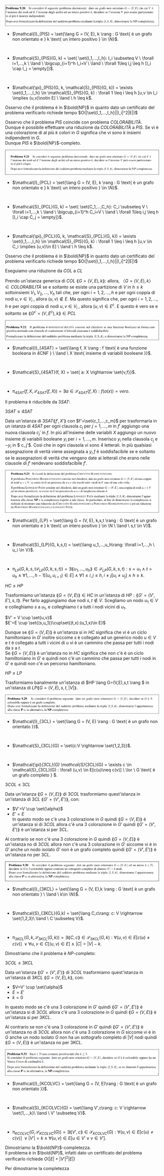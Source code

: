 ![9.20](../Screen/partis.png)  

+ $\mathcal{I}_{PIS} = \set{\lang G = (V, E), k \rang : G \text{ è un grafo non orientato e } k \text{ un intero positivo } \in \N}$.
<br>

+ $\mathcal{S}_{PIS}(G, k) = \set{ \set{I_1,...,I_h}: I_i \subseteq V \ \forall i=1,...,k \ \land \ \bigcup_{i=1}^h I_i=V \ \land \ \forall 1\leq i,j \leq h [I_i \cap I_j = \empty]}$.
<br>

+ $\mathcal{\pi}_{PIS}(G, k, \mathcal{S}_{PIS}(G, k)) = \exists \set{I_1,...,I_h} \in \mathcal{S}_{PIS}(G, k) : \forall 1 \leq i \leq h [u,v \in I_i \implies (u,v)\notin E] \ \land \ h \leq k$.  

Osservo che il problema è in $\bold{NP}$ in quanto dato un certificato del problema verificarlo richiede tempo $O(|\set{I_1,...,I_h}||I_i|^2|E|)$    

Osservo che il problema $PIS$ coincide con problema $COLORABILITÀ$. Dunque è possibile effettuare una riduzione da $COLORABILITÀ$ a $PIS$. Se vi è una colorazione di al più $k$ colori in $G$ significa che vi sono $k$ insiemi indipendenti in $G$.  
Dunque $PIS$ è $\bold{NP}$-completo.  

![9.21](../Screen/partcl.png)  

+ $\mathcal{I}_{PCL} = \set{\lang G = (V, E), k \rang : G \text{ è un grafo non orientato e } k \text{ un intero positivo } \in \N}$.
<br>

+ $\mathcal{S}_{PCL}(G, k) = \set{ \set{C_1,...,C_h}: C_i \subseteq V \ \forall i=1,...,k \ \land \ \bigcup_{i=1}^h C_i=V \ \land \ \forall 1\leq i,j \leq h [I_i \cap C_j = \empty]}$.
<br>

+ $\mathcal{\pi}_{PCL}(G, k, \mathcal{S}_{PCL}(G, k)) = \exists \set{I_1,...,I_h} \in \mathcal{S}_{PIS}(G, k) : \forall 1 \leq i \leq h [u,v \in C_i \implies (u,v)\in E] \ \land \ h \leq k$.    

Osservo che il problema è in $\bold{NP}$ in quanto dato un certificato del problema verificarlo richiede tempo $O(|\set{I_1,...,I_h}||I_i|^2|E|)$      

Eseguiamo una riduzione da $COL$ a $CL$  

Prendo un'istanza generica di $COL \ \lang G=(V,E),k \rang$: allora, 〈$G = (V, E), k〉 ∈ COLORABILITÀ$ se e soltanto se esiste una partizione di $V$ in $h ≤ k$ sottoinsiemi $V_1,V_2, . . . ,V_h$ tali che, per ogni $i = 1, 2, . . . , h$ e per ogni coppia di nodi $u, v ∈ V_i$ , allora $(u, v) \notin E$. Ma questo significa che, per ogni $i = 1, 2, . . . , h$ e per ogni coppia di nodi $u, v ∈ V_i$ , allora $(u, v) ∈ E^c$. E questo è vero se e soltanto se $\lang G^c = (V, E^c), k\rang ∈ PCL$

![9.22](../Screen/4SAT.png)

+ $\mathcal{I}_{4SAT} = \set{\lang f, X \rang : f \text{ è una funzione booleana in 4CNF } \ \land \ X \text{ insieme di variabili booleane }}$.
<br>

+ $\mathcal{S}_{4SAT}(f, X) = \set{ a: X \rightarrow \set{v,f}}$.
<br>

+ $\mathcal{\pi}_{4SAT}(f, X, \mathcal{S}_{4SAT}(f, X)) = \exists a \in \mathcal{S}_{4SAT}(f, X) : f(a(x))=vero$.    

Il problema è riducibile da $3SAT$:  

$3SAT \leq 4SAT$  

Data un'istanza di $3SAT \lang f', X' \rang$ con $f'=\set{c_1,...,c_m}$ per trasformarla in un istanza di $4SAT$ per ogni clausola $c_j$ per $j=1,...,m$ in $f'$ aggiungo una nuova clausola $c_j'$ in $f$. In più all'insieme delle variabili $X$ aggiungo un nuovo insieme di variabili booleane $y_i$ per $i=1,...,m$. Inserisco $y_i$ nella clausola $c_j$ e $\neg y_i$ in $ c_j'$.  Così che in ogni clausola vi sono 4 letterali. In più qualsiasi assegnazione di verità viene assegnata a $y_i$ $f$ è soddisfacibile se e soltanto se le assegnazioni di verità che vengano date ai letterali che erano nelle clausole di $f'$ rendevano soddisfacibile $f'$.  

![9.23](../Screen/HC10.png)  

+ $\mathcal{I}_{LP} = \set{\lang G = (V, E), k,s,t \rang : G \text{ è un grafo non orientato e } k \text{ un intero positivo } \in \N \ \land \ s,t \in V}$.
<br>

+ $\mathcal{S}_{LP}(G, k,s,t) = \set{\lang u_1,...,u_h\rang: \forall i=1,...,h \ u_i \in V}$.
<br>

+ $\mathcal{\pi}_{LP}(G, k,s,t \mathcal{S}_{LP}(G, k,s,t)) = \exists \lang u_1,...,u_h\rang \in \mathcal{S}_{LP}(G, k,s,t) : s=u_1 \ \land \ t=u_h \ \land \ \forall 1,...,h-1[(u_i,u_{i+1})\in E] \ \land \ \forall 1\leq i,j \leq h, i \neq j[u_i \neq u_j] \ \land \ h \geq k$.  

$HC \leq HP$  

Trasformiamo un'istanza $\lang G=(V,E) \rang \in HC$ in un'istanza di $HP: \lang G'=(V',E'),s,t\rang$. Per farlo aggiungiamo due nodi $s,t \notin V$. Scegliamo un nodo $u_1 \in V$ e colleghiamo $s$ a $u_1$, e colleghiamo $t$ a tutti i nodi vicini di $u_1$. 

$V' = V \cup \set{u,v}$  
$E'=E \cup \set{(s,u_1)}\cup\set{(t,x):(u_1,x)\in E}$  

Dunque se $\lang G=(V,E) \rang$ è un'istanza sì in $HC$ significa che vi è un ciclo hamiltoniano in $G'$ inoltre siccome $s$ è collegato ad un generico nodo $u \in V$ e $t$ è collegato a tutti i vicini di $u$ vi è un cammino che passa per tutti i nodi da $s$ a $t$.   
Se $\lang G=(V,E) \rang$ è un'istanza no in $HC$ significa che non c'è è un ciclo hamiltoniano in $G'$ e quindi non c'è un cammino che passa per tutti i nodi in $G'$ e quindi non c'è un percorso hamiltoniano.  

$HP \leq LP$  

Trasformiamo banalmente un'istanza di $HP \lang G=(V,E),s,t \rang $ in un'istanza di $LP \lang G=(V,E),s,t, |V| \rang$.

![9.29](../Screen/3colclq.png)  

+ $\mathcal{I}_{3CL} = \set{\lang G = (V, E) \rang : G \text{ è un grafo non orientato }}$.
<br>

+ $\mathcal{S}_{3CL}(G) = \set{c:V \rightarrow \set{1,2,3}}$.
<br>

+ $\mathcal{\pi}_{3CL}(G) \mathcal{S}_{3CL}(G) = \exists c  \in \mathcal{S}_{3CL}(G) : \forall (u,v) \in E[c(u)\neq c(v)] \ \lor \ G \text{ è un grafo completo } $.  

$3COL \leq 3CL$   

Data un'istanza $\lang G=(V,E) \rang$ di $3COL$ trasformiamo quest'istanza in un'istanza di $3CL$ $\lang G'=(V',E')\rang$, con:  
+ $V'=V \cup \set{\alpha}$  
+ $E'=E$  
In questo modo se c'è una 3 colorazione in $G$ quindi $\lang G=(V,E) \rang$ è un'istanza si di $3COL$ allora c'è una 3 colorazione in $G'$ quindi $\lang G'=(V',E') \rang$ è un'istanza si per $3CL$.  

Al contrario se non c'è una 3 colorazione in $G$ quindi $\lang G=(V,E) \rang$ è un'istanza no di $3COL$ allora non c'è una 3 colorazione in $G'$ siccome vi è in $G'$ anche un nodo isolato $G'$ non è un grafo completo quindi $\lang G'=(V',E') \rang$ è un'istanza no per $3CL$.  

  
![9.30](../Screen/3colkclq.png)  

+ $\mathcal{I}_{3KCL} = \set{\lang G = (V, E),k \rang : G \text{ è un grafo non orientato } \ \land \ k\in \N}$.
<br>

+ $\mathcal{S}_{3KCL}(G,k) = \set{\lang C,c\rang: c: V \rightarrow \set{1,2,3}\ \land \ C \subseteq V}$.
<br>

+ $\mathcal{\pi}_{3KCL}(G,k , \mathcal{S}_{3KCL}(G,k)) = \exists \lang C,c\rang  \in \mathcal{S}_{3KCL}(G,k) : \forall (u,v) \in E[c(u)\neq c(v)] \ \lor \forall u,v \in C[(u,v) \in E] \ \land \ |C|=|V|-k$.    

Dimostriamo che il problema è $NP$-completo:  

$3COL \leq 3KCL$   

Data un'istanza $\lang G'=(V',E') \rang$ di $3COL$ trasformiamo quest'istanza in un'istanza di $3KCL$ $\lang G=(V,E),k\rang$, con:

+ $V=V' \cup \set{\alpha}$  
+ $E=E'$
+ $k=0$
    
In questo modo se c'è una 3 colorazione in $G'$ quindi $\lang G'=(V',E') \rang$ è un'istanza si di $3COL$ allora c'è una 3 colorazione in $G$ quindi $\lang G=(V,E) \rang$ è un'istanza si per $3KCL$.  

Al contrario se non c'è una 3 colorazione in $G'$ quindi $\lang G'=(V',E') \rang$ è un'istanza no di $3COL$ allora non c'è una 3 colorazione in $G$ siccome vi è in $G$ anche un nodo isolato $G$ non ha un sottografo completo di $|V|$ nodi quindi $\lang G=(V,E) \rang$ è un'istanza no per $3KCL$.    

![9.33](../Screen/kcolvc.png)  

+ $\mathcal{I}_{KCOLVC} = \set{\lang G = (V, E)\rang : G \text{ è un grafo non orientato }}$.
<br>

+ $\mathcal{S}_{KCOLVC}(G) = \set{\lang V',c\rang: c: V \rightarrow \set{1,...,k}\ \land \ V' \subseteq V}$.
<br>

+ $\mathcal{\pi}_{KCOLVC}(G, \mathcal{S}_{KCOLVC}(G)) = \exists \lang V',c\rang  \in \mathcal{S}_{KCOLVC}(G) : \forall (u,v) \in E[c(u)\neq c(v)] \ \lor |V'|=k \ \land \ \forall (u,v) \in E[u \in V' \lor v \in V']$.  

Dimostriamo la $\bold{NP}$-completezza.  
Il problema è in $\bold{NP}$, infatti dato un certificato del problema verificarlo richiede $O(|E|+|V'|^2|E|)$  

Per dimostrarne la completezza 




